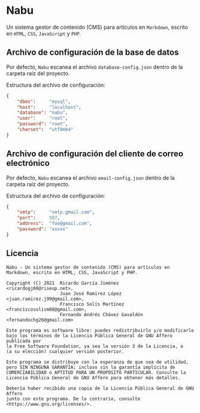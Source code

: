 # Nabu

Un sistema gestor de contenido (CMS) para artículos en `Markdown`, escrito en `HTML`, `CSS`, `JavaScript` y `PHP`.

## Archivo de configuración de la base de datos

Por defecto, `Nabu` escanea el archivo `database-config.json` dentro de la carpeta raíz del proyecto.

Estructura del archivo de configuración:

```json
{
    "dbms":     "mysql",
    "host":     "localhost",
    "database": "nabu",
    "user":     "root",
    "password": "root",
    "charset":  "utf8mb4"
}
```

## Archivo de configuración del cliente de correo electrónico

Por defecto, `Nabu` escanea el archivo `email-config.json` dentro de la carpeta raíz del proyecto.

Estructura del archivo de configuración:

```json
{
    "smtp":     "smtp.gmail.com",
    "port":     587,
    "address":  "foo@gmail.com",
    "password": "xxxxx"
}
```

## Licencia

```text
Nabu - Un sistema gestor de contenido (CMS) para artículos en Markdown, escrito en HTML, CSS, JavaScript y PHP.

Copyright (C) 2021  Ricardo García Jiménez          <ricardogj08@riseup.net>,
                    Juan José Ramírez López         <juan.ramirez.j99@gmail.com>,
                    Francisco Solís Martínez        <franciscosolism08@gmail.com>,
                    Fernando Andrés Chávez Gavaldón <fernandochg26@gmail.com>

Este programa es software libre: puedes redistribuirlo y/o modificarlo
bajo los términos de la Licencia Pública General de GNU Affero publicada por
la Free Software Foundation, ya sea la versión 3 de la Licencia, o
(a su elección) cualquier versión posterior.

Este programa se distribuye con la esperanza de que sea de utilidad,
pero SIN NINGUNA GARANTÍA; incluso sin la garantía implícita de
COMERCIABILIDAD o APTITUD PARA UN PROPÓSITO PARTICULAR. Consulte la
Licencia Pública General de GNU Affero para obtener más detalles.

Debería haber recibido una copia de la Licencia Pública General de GNU Affero
junto con este programa. De lo contrario, consulte <https://www.gnu.org/licenses/>.
```
